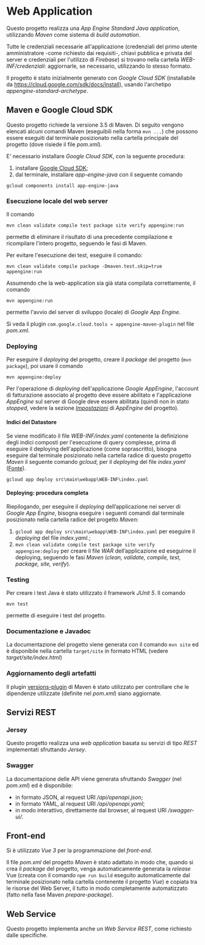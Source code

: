 Web Application
====================

Questo progetto realizza una *App Engine Standard Java application*,
utilizzando *Maven* come sistema di *build automation*.

Tutte le credenziali necessarie all'applicazione (credenziali del primo
utente amministratore -come richiesto dai requisiti-, chiavi pubblica e
privata del server e credenziali per l'utilizzo di *Firebase*) si trovano
nella cartella *WEB-INF/credenziali*: aggiornarle, se necessario,
utilizzando lo stesso formato.

Il progetto è stato inizialmente generato con *Google Cloud SDK*
(installabile da https://cloud.google.com/sdk/docs/install),
usando l'archetipo *appengine-standard-archetype*.

## Maven e Google Cloud SDK
Questo progetto richiede la versione 3.5 di Maven.
Di seguito vengono elencati alcuni comandi Maven (eseguibili nella forma
`mvn ...`) che possono essere eseguiti dal terminale posizionato nella
cartella principale del progetto (dove risiede il file *pom.xml*).

E' necessario installare *Google Cloud SDK*, con la seguente procedura:
1. installare [Google Cloud SDK](https://cloud.google.com/sdk/docs/install);
2. dal terminale, installare *app-engine-java* con il seguente comando
```
gcloud components install app-engine-java
```

### Esecuzione locale del web server
Il comando

    mvn clean validate compile test package site verify appengine:run

permette di eliminare il risultato di una precedente compilazione e
ricompilare l'intero progetto, seguendo le fasi di Maven.

Per evitare l'esecuzione dei test, eseguire il comando:

    mvn clean validate compile package -Dmaven.test.skip=true appengine:run

Assumendo che la web-application sia già stata compilata correttamente,
il comando

    mvn appengine:run

permette l'avvio del server di sviluppo (locale) di *Google App Engine*.

Si veda il plugin `com.google.cloud.tools » appengine-maven-plugin` nel
file *pom.xml*.

### Deploying
Per eseguire il *deploying* del progetto, creare il *package* del progetto
(`mvn package`), poi usare il comando

    mvn appengine:deploy

Per l'operazione di *deploying* dell'applicazione *Google AppEngine*,
l'account di fatturazione associato al progetto deve essere abilitato
e l'applicazione *AppEngine* sul server di Google deve essere abilitata
(quindi non in stato *stopped*, vedere la sezione
[*Impostazioni*](https://console.cloud.google.com/appengine/settings) di
*AppEngine* del progetto).

#### Indici del Datastore
Se viene modificato il file *WEB-INF/index.yaml* contenente la definizione
degli indici composti per l'esecuzione di query complesse, prima di eseguire
il deploying dell'applicazione (come soprascritto), bisogna eseguire dal
terminale posizionato nella cartella radice di questo progetto *Maven* il
seguente comando *gcloud*, per il *deploying* del file *index.yaml*
([Fonte](https://cloud.google.com/appengine/docs/standard/java/configuring-datastore-indexes-with-index-yaml)).

    gcloud app deploy src\main\webapp\WEB-INF\index.yaml

#### Deploying: procedura completa
Riepilogando, per eseguire il *deploying* dell’applicazione nei server di
*Google App Engine*, bisogna eseguire i seguenti comandi dal terminale
posizionato nella cartella radice del progetto *Maven*:
1) `gcloud app deploy src\main\webapp\WEB-INF\index.yaml`
    per eseguire il *deploying* del file *index.yaml.*;
2) `mvn clean validate compile test package site verify appengine:deploy`
    per creare il file *WAR* dell’applicazione ed eseguirne il deploying,
    seguendo le fasi *Maven* (*clean, validate, compile, test, package,
    site, verify*).

### Testing
Per creare i test Java è stato utilizzato il framework *JUnit 5*.
Il comando

    mvn test

permette di eseguire i test del progetto.

### Documentazione e Javadoc
La documentazione del progetto viene generata con il comando `mvn site`
ed è disponibile nella cartella `target/site` in formato HTML (vedere
*target/site/index.html*)


### Aggiornamento degli artefatti
Il plugin [versions-plugin](http://www.mojohaus.org/versions-maven-plugin/)
di Maven è stato utilizzato per controllare che le dipendenze utilizzate
(definite nel *pom.xml*) siano aggiornate.


## Servizi REST

### Jersey
Questo progetto realizza una *web application* basata su servizi di tipo *REST*
implementati sfruttando *Jersey*.

### Swagger
La documentazione delle API viene generata sfruttando *Swagger* (nel *pom.xml*)
ed è disponibile:
- in formato JSON, al request URI */api/openapi.json*;
- in formato YAML, al request URI */api/openapi.yaml*;
- in modo interattivo, direttamente dal browser, al request URI */swagger-ui/*.


## Front-end
Si è utilizzato *Vue 3* per la programmazione del *front-end*.

Il file *pom.xml* del progetto *Maven* è stato adattato in modo che,
quando si crea il *package* del progetto, venga automaticamente generata
la *release* Vue (creata con il comando `npm run build` eseguito
automaticamente dal terminale posizionato nella cartella contenente
il progetto *Vue*) e copiata tra le risorse del Web Server, il tutto in modo completamente
automatizzato (fatto nella fase Maven *prepare-package*).

## Web Service
Questo progetto implementa anche un *Web Service REST*,
come richiesto dalle specifiche.